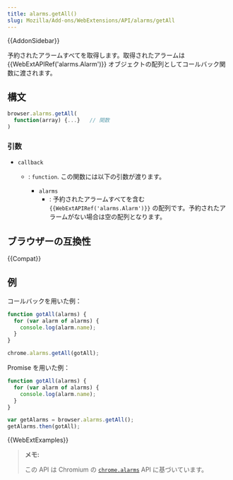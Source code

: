 ```yaml
---
title: alarms.getAll()
slug: Mozilla/Add-ons/WebExtensions/API/alarms/getAll
---
```


{{AddonSidebar}}

予約されたアラームすべてを取得します。取得されたアラームは {{WebExtAPIRef('alarms.Alarm')}} オブジェクトの配列としてコールバック関数に渡されます。

## 構文

```js
browser.alarms.getAll(
  function(array) {...}   // 関数
)
```

### 引数

- `callback`

  - : `function`. この関数には以下の引数が渡ります。

    - `alarms`
      - : 予約されたアラームすべてを含む `{{WebExtAPIRef('alarms.Alarm')}}` の配列です。予約されたアラームがない場合は空の配列となります。

## ブラウザーの互換性

{{Compat}}

## 例

コールバックを用いた例：

```js
function gotAll(alarms) {
  for (var alarm of alarms) {
    console.log(alarm.name);
  }
}

chrome.alarms.getAll(gotAll);
```

Promise を用いた例：

```js
function gotAll(alarms) {
  for (var alarm of alarms) {
    console.log(alarm.name);
  }
}

var getAlarms = browser.alarms.getAll();
getAlarms.then(gotAll);
```

{{WebExtExamples}}

> **メモ:**
>
> この API は Chromium の [`chrome.alarms`](https://developer.chrome.com/extensions/alarms) API に基づいています。
